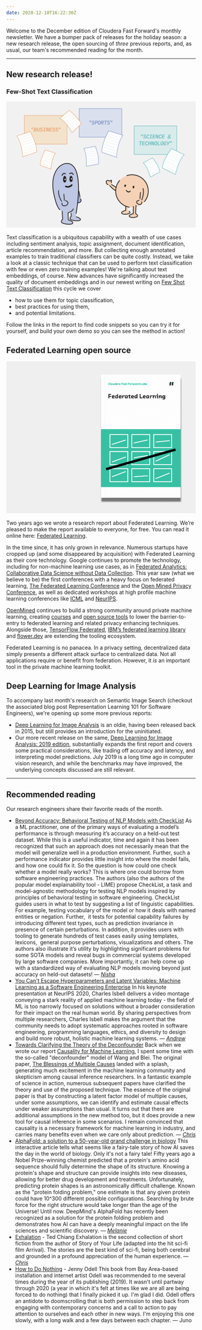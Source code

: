 ```yaml
---
date: 2020-12-10T16:22:30Z
---
```


Welcome to the December edition of Cloudera Fast Forward's monthly newsletter. We have a bumper pack of releases for the holiday season: a new research release, the open sourcing of *three* previous reports, and, as usual, our team's recommended reading for the month.

---

## New research release!

### Few-Shot Text Classification

![BERT and Word2Vec discuss text classification](/images/hugo/bert_and_w2v-1607641509.png)

Text classification is a ubiquitous capability with a wealth of use cases including sentiment analysis, topic assignment, document identification, article recommendation, and more. But collecting enough annotated examples to train traditional classifiers can be quite costly. Instead, we take a look at a classic technique that can be used to perform text classification with few or even zero training examples! We're talking about text embeddings, of course. New advances have significantly increased the quality of document embeddings and in our newest writing on [Few Shot Text Classification](https://few-shot-text-classification.fastforwardlabs.com) this cycle we cover

- how to use them for topic classification,
- best practices for using them,
- and potential limitations.

Follow the links in the report to find code snippets so you can try it for yourself, and build your own demo so you can see the method in action!

## Federated Learning open source

![The Federated Learning report cover](/images/hugo/federated_cover-1607641562.png)

Two years ago we wrote a research report about Federated Learning. We’re pleased to make the report available to everyone, for free. You can read it online here: [Federated Learning](https://federated.fastforwardlabs.com/).

In the time since, it has only grown in relevance. Numerous startups have cropped up (and some disappeared by acquisition) with Federated Learning as their core technology. Google continues to promote the technology, including for non-machine learning use cases, as in [Federated Analytics: Collaborative Data Science without Data Collection](https://ai.googleblog.com/2020/05/federated-analytics-collaborative-data.html). This year saw (what we believe to be) the first conferences with a heavy focus on federated learning, [The Federated Learning Conference](https://federatedlearningconference.com/) and the [Open Mined Privacy Conference](https://blog.openmined.org/openmined-privacy-conference-2020/), as well as dedicated workshops at high profile machine learning conferences like [ICML](http://federated-learning.org/fl-icml-2020/) and [NeurIPS](https://nips.cc/Conferences/2020/ScheduleMultitrack?event=16123).

[OpenMined](https://www.openmined.org/) continues to build a strong community around private machine learning, creating [courses](https://www.udacity.com/course/secure-and-private-ai--ud185) and [open source tools](https://github.com/OpenMined) to lower the barrier-to-entry to federated learning and related privacy enhancing techniques. Alongside those, [TensorFlow Federated](https://www.tensorflow.org/federated), [IBM’s federated learning library](https://github.com/IBM/federated-learning-lib) and [flower.dev](https://flower.dev/) are extending the tooling ecosystem.

Federated Learning is no panacea. In a privacy setting, decentralized data simply presents a different attack surface to centralized data. Not all applications require or benefit from federation. However, it *is* an important tool in the private machine learning toolkit.

## Deep Learning for Image Analysis

To accompany last month's research on Semantic Image Search (checkout the associated blog post Representation Learning 101 for Software Engineers), we're opening up some more previous reports:

- [Deep Learning for Image Analysis](https://deep-learning-image-classic.fastforwardlabs.com/) is an oldie, having been released back in 2015, but still provides an introduction for the uninitiated.
- Our more recent release on the same, [Deep Learning for Image Analysis: 2019 edition](https://deep-learning-image-analysis.fastforwardlabs.com/), substantially expands the first report and covers some practical considerations, like trading off accuracy and latency, and interpreting model predictions. July 2019 is a long time ago in computer vision research, and while the benchmarks may have improved, the underlying concepts discussed are still relevant.

---

## Recommended reading

Our research engineers share their favorite reads of the month.

- [Beyond Accuracy: Behavioral Testing of NLP Models with CheckList](https://arxiv.org/abs/2005.04118)
As a ML practitioner, one of the primary ways of evaluating a model’s performance is through measuring it’s accuracy on a held-out test dataset. While this is a useful indicator, time and again it has been recognized that such an approach does not necessarily mean that the model will generalize well in a production environment. Further, such a performance indicator provides little insight into where the model fails, and how one could fix it. So the question is how could one check whether a model really works? This is where one could borrow from software engineering practices. The authors (also the authors of the popular model explainability tool - LIME) propose CheckList, a task and model-agnostic methodology for testing NLP models inspired by principles of behavioral testing in software engineering. CheckList guides users in what to test by suggesting a list of linguistic capabilities. For example, testing vocabulary of the model or how it deals with named entities or negation. Further,  it tests for potential capability failures by introducing different test types, such as prediction invariance in presence of certain perturbations. In addition, it provides users with tooling to generate hundreds of test cases easily using templates, lexicons,  general purpose perturbations, visualizations and others. The authors also illustrate it’s utility by highlighting significant problems for some SOTA models and reveal bugs in commercial systems developed by large software companies. More importantly, it can help come up with a standardized way of evaluating NLP models moving beyond just accuracy on held-out datasets!  — [*Nisha*](https://twitter.com/NishaMuktewar)
- [You Can't Escape Hyperparameters and Latent Variables: Machine Learning as a Software Engineering Enterprise](https://nips.cc/virtual/2020/public/invited_16166.html)
In his keynote presentation at NeurIPS 2020, Charles Isbell delivers a video montage conveying a stark reality of applied machine learning today - the field of ML is too narrowly focused on solutions without a broader consideration for their impact on the real human world. By sharing perspectives from multiple researchers, Charles Isbell makes the argument that the community needs to adopt systematic approaches rooted in software engineering, programming languages, ethics, and diversity to design and build more robust, holistic machine learning systems. — [*Andrew*](https://www.linkedin.com/in/andrew-r-reed/)
- [Towards Clarifying the Theory of the Deconfounder](https://arxiv.org/abs/2003.04948)
Back when we wrote our report [Causality for Machine Learning](https://ff13.fastforwardlabs.com/), I spent some time with the so-called "deconfounder" model of Wang and Blei. The original paper, [The Blessings of Multiple Causes](https://arxiv.org/abs/1805.06826) landed with a splash, generating much excitement in the machine learning community and skepticism among causal inference researchers. In a fantastic example of science in action, numerous subsequent papers have clarified the theory and use of the proposed technique. The essence of the original paper is that by constructing a latent factor model of multiple causes, under some assumptions, we can identify and estimate causal effects under weaker assumptions than usual. It turns out that there are additional assumptions in the new method too, but it does provide a new tool for causal inference in some scenarios. I remain convinced that causality is a necessary framework for machine learning in industry, and carries many benefits even when we care only about prediction. — *[Chris](https://twitter.com/_cjwallace)*
- [AlphaFold: a solution to a 50-year-old grand challenge in biology](https://deepmind.com/blog/article/alphafold-a-solution-to-a-50-year-old-grand-challenge-in-biology)
This interactive article tells what seems like a fairy-tale story of how AI saves the day in the world of biology. Only it's not a fairy tale! Fifty years ago a Nobel Prize-winning chemist predicted that a protein's amino acid sequence should fully determine the shape of its structure.  Knowing a protein's shape and structure can provide insights into new diseases, allowing for better drug development and treatments. Unfortunately, predicting protein shapes is an astronomically difficult challenge. Known as the "protein folding problem," one estimate is that any given protein could have 10^300 different possible configurations.  Searching by brute force for the right structure would take longer than the age of the Universe! Until now. DeepMind's AlphaFold has recently been recognized as a solution for the protein folding problem and demonstrates how AI can have a deeply meaningful impact on the life sciences and scientific discovery. — [*Melanie*](www.linkedin.com/in/melanierbeck)
- [Exhalation](https://www.penguinrandomhouse.com/books/538034/exhalation-by-ted-chiang/) - Ted Chiang
Exhalation is the second collection of short fiction from the author of Story of Your Life (adapted into the hit sci-fi film Arrival). The stories are the best kind of sci-fi, being both cerebral and grounded in a profound appreciation of the human experience. — *[Chris](https://twitter.com/_cjwallace)*
- [How to Do Nothing](https://www.penguinrandomhouse.com/books/600671/how-to-do-nothing-by-jenny-odell/) - Jenny Odell
This book from Bay Area-based installation and internet artist Odell was recommended to me several times during the year of its publishing (2019). It wasn't until partway through 2020 (a year in which it's felt at times like we are all are being forced to do nothing) that I finally picked it up. I'm glad I did. Odell offers an antidote to doomscrolling that is both permission to step back from engaging with contemporary concerns and a call to action to pay attention to ourselves and each other in new ways. I'm enjoying this one slowly, with a long walk and a few days between each chapter. — Juno